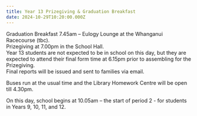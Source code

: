 ```yaml
---
title: Year 13 Prizegiving & Graduation Breakfast
date: 2024-10-29T10:20:00.000Z
---
```

Graduation Breakfast 7.45am – Eulogy Lounge at the Whanganui Racecourse (tbc).  
Prizegiving at 7.00pm in the School Hall.  
Year 13 students are not expected to be in school on this day, but they are			expected to attend their final form time at 6.15pm prior to assembling for the 			Prizegiving.  
Final reports will be issued and sent to families via email.  

Buses run at the usual time and the Library Homework Centre will be open till 4.30pm. 

On this day, school begins at 10.05am – the start of period 2 - for students in Years 9, 10, 11, and 12.
 
